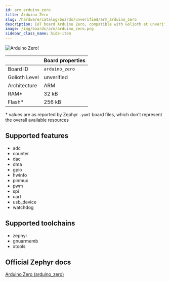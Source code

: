 ```yaml
---
id: arm_arduino_zero
title: Arduino Zero
slug: /hardware/catalog/boards/unverified/arm_arduino_zero
description: IoT board Arduino Zero, compatible with Golioth at unverified level.
image: /img/boards/arm/arduino_zero.png
sidebar_class_name: hide-item
---
```


[//]: # (This is an auto-generated file, do not edit! Changes to it will be lost upon re-generation)

![Arduino Zero!](/img/boards/arm/arduino_zero.png "Arduino Zero")

|                | Board properties     |
| -------------  | -------------------- |
| Board ID       | `arduino_zero` |
| Golioth Level  | unverified       |
| Architecture   | ARM |
| RAM*           | 32 kB |
| Flash*         | 256 kB |

\* values are as reported by Zephyr `.yaml` board files, which don't represent the overall available resources



## Supported features

* adc
* counter
* dac
* dma
* gpio
* hwinfo
* pinmux
* pwm
* spi
* uart
* usb_device
* watchdog

## Supported toolchains

* zephyr
* gnuarmemb
* xtools

## Official Zephyr docs

[Arduino Zero (arduino_zero)](https://docs.zephyrproject.org/latest/boards/arm/arduino_zero/doc/index.html)
